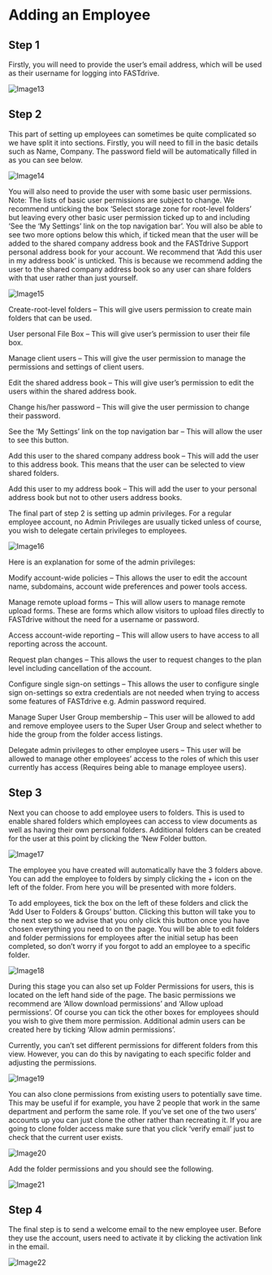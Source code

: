 # Adding an Employee

## Step 1

Firstly, you will need to provide the user’s email address, which will be used as their username for logging into FASTdrive.

![Image13](https://github.com/richgukfast/docs.ukfast.co.uk/blob/master/source/fastdrive/files/Image13.png)

## Step 2

This part of setting up employees can sometimes be quite complicated so we have split it into sections. Firstly, you will need to fill in the basic details such as Name, Company. The password field will be automatically filled in as you can see below.

![Image14](https://github.com/richgukfast/docs.ukfast.co.uk/blob/master/source/fastdrive/files/Image14.png)

You will also need to provide the user with some basic user permissions. Note: The lists of basic user permissions are subject to change.   We recommend unticking the box ‘Select storage zone for root-level folders’ but leaving every other basic user permission ticked up to and including ‘See the ‘My Settings’ link on the top navigation bar’. You will also be able to see two more options below this which, if ticked mean that the user will be added to the shared company address book and the FASTdrive Support personal address book for your account. We recommend that ‘Add this user in my address book’ is unticked. This is because we recommend adding the user to the shared company address book so any user can share folders with that user rather than just yourself.

![Image15](https://github.com/richgukfast/docs.ukfast.co.uk/blob/master/source/fastdrive/files/Image15.png)

Create-root-level folders – This will give users permission to create main folders that can be used. 

User personal File Box – This will give user’s permission to user their file box. 

Manage client users – This will give the user permission to manage the permissions and settings of client users. 

Edit the shared address book – This will give user’s permission to edit the users within the shared address book. 

Change his/her password – This will give the user permission to change their password. 

See the ‘My Settings’ link on the top navigation bar – This will allow the user to see this button.

Add this user to the shared company address book – This will add the user to this address book. This means that the user can be selected to view shared folders. 

Add this user to my address book – This will add the user to your personal address book but not to other users address books.

The final part of step 2 is setting up admin privileges. For a regular employee account, no Admin Privileges are usually ticked unless of course, you wish to delegate certain privileges to employees.

![Image16](https://github.com/richgukfast/docs.ukfast.co.uk/blob/master/source/fastdrive/files/Image16.png)

Here is an explanation for some of the admin privileges:

Modify account-wide policies – This allows the user to edit the account name, subdomains, account wide preferences and power tools access. 

Manage remote upload forms – This will allow users to manage remote upload forms. These are forms which allow visitors to upload files directly to FASTdrive without the need for a username or password. 

Access account-wide reporting – This will allow users to have access to all reporting across the account. 

Request plan changes – This allows the user to request changes to the plan level including cancellation of the account. 

Configure single sign-on settings – This allows the user to configure single sign on-settings so extra credentials are not needed when trying to access some features of FASTdrive e.g. Admin password required. 

Manage Super User Group membership – This user will be allowed to add and remove employee users to the Super User Group and select whether to hide the group from the folder access listings. 

Delegate admin privileges to other employee users – This user will be allowed to manage other employees’ access to the roles of which this user currently has access (Requires being able to manage employee users).

## Step 3

Next you can choose to add employee users to folders. This is used to enable shared folders which employees can access to view documents as well as having their own personal folders. Additional folders can be created for the user at this point by clicking the ‘New Folder button.

![Image17](https://github.com/richgukfast/docs.ukfast.co.uk/blob/master/source/fastdrive/files/Image17.PNG)

The employee you have created will automatically have the 3 folders above. You can add the employee to folders by simply clicking the + icon on the left of the folder. From here you will be presented with more folders.

To add employees, tick the box on the left of these folders and click the ‘Add User to Folders & Groups’ button. Clicking this button will take you to the next step so we advise that you only click this button once you have chosen everything you need to on the page. You will be able to edit folders and folder permissions for employees after the initial setup has been completed, so don’t worry if you forgot to add an employee to a specific folder.

![Image18](https://github.com/richgukfast/docs.ukfast.co.uk/blob/master/source/fastdrive/files/Image18.png)

During this stage you can also set up Folder Permissions for users, this is located on the left hand side of the page. The basic permissions we recommend are ‘Allow download permissions’ and ‘Allow upload permissions’. Of course you can tick the other boxes for employees should you wish to give them more permission. Additional admin users can be created here by ticking ‘Allow admin permissions’.

Currently, you can’t set different permissions for different folders from this view. However, you can do this by navigating to each specific folder and adjusting the permissions.

![Image19](https://github.com/richgukfast/docs.ukfast.co.uk/blob/master/source/fastdrive/files/Image19.png)

You can also clone permissions from existing users to potentially save time. This may be useful if for example, you have 2 people that work in the same department and perform the same role. If you’ve set one of the two users’ accounts up you can just clone the other rather than recreating it. If you are going to clone folder access make sure that you click ‘verify email’ just to check that the current user exists.

![Image20](https://github.com/richgukfast/docs.ukfast.co.uk/blob/master/source/fastdrive/files/Image20.png)

Add the folder permissions and you should see the following.

![Image21](https://github.com/richgukfast/docs.ukfast.co.uk/blob/master/source/fastdrive/files/Image21.png)

## Step 4

The final step is to send a welcome email to the new employee user. Before they use the account, users need to activate it by clicking the activation link in the email.

![Image22](https://github.com/richgukfast/docs.ukfast.co.uk/blob/master/source/fastdrive/files/Image22.png)
